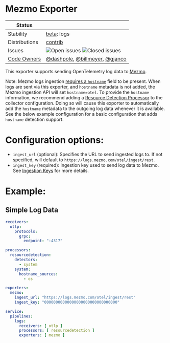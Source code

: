 # Mezmo Exporter

<!-- status autogenerated section -->
| Status        |           |
| ------------- |-----------|
| Stability     | [beta]: logs   |
| Distributions | [contrib] |
| Issues        | ![Open issues](https://img.shields.io/github/issues-search/open-telemetry/opentelemetry-collector-contrib?query=is%3Aissue%20is%3Aopen%20label%3Aexporter%2Fmezmo%20&label=open&color=orange&logo=opentelemetry) ![Closed issues](https://img.shields.io/github/issues-search/open-telemetry/opentelemetry-collector-contrib?query=is%3Aissue%20is%3Aclosed%20label%3Aexporter%2Fmezmo%20&label=closed&color=blue&logo=opentelemetry) |
| [Code Owners](https://github.com/open-telemetry/opentelemetry-collector-contrib/blob/main/CONTRIBUTING.md#becoming-a-code-owner)    | [@dashpole](https://www.github.com/dashpole), [@billmeyer](https://www.github.com/billmeyer), [@gjanco](https://www.github.com/gjanco) |

[beta]: https://github.com/open-telemetry/opentelemetry-collector#beta
[contrib]: https://github.com/open-telemetry/opentelemetry-collector-releases/tree/main/distributions/otelcol-contrib
<!-- end autogenerated section -->

This exporter supports sending OpenTelemetry log data to
[Mezmo](https://mezmo.com).

Note: Mezmo logs ingestion [requires a `hostname`](https://docs.mezmo.com/docs/log-parsing#hostname)
field to be present. When logs are sent via this exporter, and `hostname`
metadata is not added, the Mezmo ingestion API will set `hostname=otel`. To
provide the `hostname` information, we recommend adding a
[Resource Detection Processor](https://github.com/open-telemetry/opentelemetry-collector-contrib/tree/main/processor/resourcedetectionprocessor)
to the collector configuration. Doing so will cause this exporter to
automatically add the `hostname` metadata to the outgoing log data whenever
it is available. See the below example configuration for a basic configuration
that adds `hostname` detection support.

# Configuration options:

- `ingest_url` (optional): Specifies the URL to send ingested logs to.  If not 
specified, will default to `https://logs.mezmo.com/otel/ingest/rest`.
- `ingest_key` (required): Ingestion key used to send log data to Mezmo.  See
[Ingestion Keys](https://docs.mezmo.com/docs/ingestion-key) for more details.

# Example:
## Simple Log Data

```yaml
receivers:
  otlp:
    protocols:
      grpc:
        endpoint: ":4317"

processors:
  resourcedetection:
    detectors:
      - system
    system:
      hostname_sources:
        - os

exporters:
  mezmo:
    ingest_url: "https://logs.mezmo.com/otel/ingest/rest"
    ingest_key: "00000000000000000000000000000000"

service:
  pipelines:
    logs:
      receivers: [ otlp ]
      processors: [ resourcedetection ]
      exporters: [ mezmo ]
```
